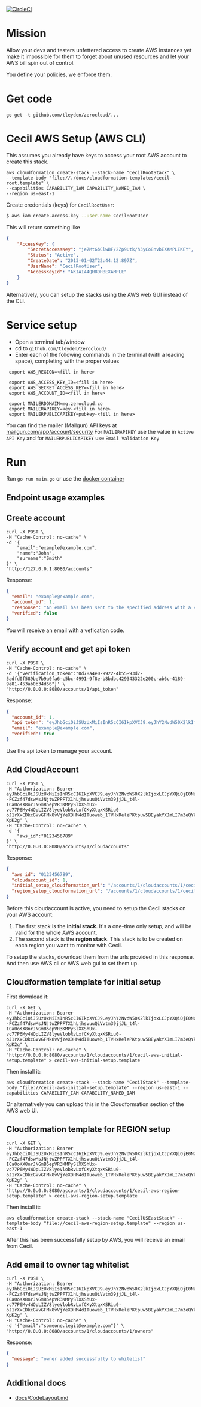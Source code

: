 [![CircleCI](https://circleci.com/gh/tleyden/zerocloud.svg?style=svg&circle-token=0b966949f6517187f0a2cece8aac8be59e0182a3)](https://circleci.com/gh/tleyden/zerocloud)

# Mission

Allow your devs and testers unfettered access to create AWS instances yet make it impossible for them to forget about unused resources and let your AWS bill spin out of control.

You define your policies, we enforce them.

# Get code

```
go get -t github.com/tleyden/zerocloud/...
```

# Cecil AWS Setup (AWS CLI)

This assumes you already have keys to access your root AWS account to create this stack.

```
aws cloudformation create-stack --stack-name "CecilRootStack" \
--template-body "file://./docs/cloudformation-templates/cecil-root.template" \
--capabilities CAPABILITY_IAM CAPABILITY_NAMED_IAM \
--region us-east-1
```

Create credentials (keys) for `CecilRootUser`:

```bash
$ aws iam create-access-key --user-name CecilRootUser
```

This will return something like

```json
{
    "AccessKey": {
        "SecretAccessKey": "je7MtGbClwBF/2Zp9Utk/h3yCo8nvbEXAMPLEKEY",
        "Status": "Active",
        "CreateDate": "2013-01-02T22:44:12.897Z",
        "UserName": "CecilRootUser",
        "AccessKeyId": "AKIAI44QH8DHBEXAMPLE"
    }
}
```

Alternatively, you can setup the stacks using the AWS web GUI instead of the CLI.


# Service setup

- Open a terminal tab/window
- cd to `github.com/tleyden/zerocloud/`
- Enter each of the following commands in the terminal (with a leading space), completing with the proper values

```
 export AWS_REGION=<fill in here>

 export AWS_ACCESS_KEY_ID=<fill in here>
 export AWS_SECRET_ACCESS_KEY=<fill in here>
 export AWS_ACCOUNT_ID=<fill in here>

 export MAILERDOMAIN=mg.zerocloud.co
 export MAILERAPIKEY=key-<fill in here>
 export MAILERPUBLICAPIKEY=pubkey-<fill in here>
```

You can find the mailer (Mailgun) API keys at [mailgun.com/app/account/security](https://mailgun.com/app/account/security)  For `MAILERAPIKEY` use the value in `Active API Key` and for `MAILERPUBLICAPIKEY` use `Email Validation Key`


# Run

Run `go run main.go` or use the [docker container](docs/docker/README.md)


## Endpoint usage examples

## Create account

```
curl -X POST \
-H "Cache-Control: no-cache" \
-d '{
	"email":"example@example.com",
	"name":"John",
	"surname":"Smith"
}' \
"http://127.0.0.1:8080/accounts"
```

Response:

```json
{
  "email": "example@example.com",
  "account_id": 1,
  "response": "An email has been sent to the specified address with a verification token and instructions.",
  "verified": false
}
```
You will receive an email with a vefication code.


## Verify account and get api token

```curl
curl -X POST \
-H "Cache-Control: no-cache" \
-d '{"verification_token":"0d78a4e0-9922-4b55-93d7-5adfd0f589be7b9a0fa6-c5bc-4991-9f8e-b8bdbc429343322e200c-ab6c-4189-9e81-453ab0b34d56"}' \
"http://0.0.0.0:8080/accounts/1/api_token"
```

Response:

```json
{
  "account_id": 1,
  "api_token": "eyJhbGciOiJSUzUxMiIsInR5cCI6IkpXVCJ9.eyJhY2NvdW50X2lkIjoxLCJpYXQiOjE0Nzc0MDg1MzJ9.tr5Ark32AIQyYfM4AnQuC4I6ROQsP7PUSuz6hMR5EOMjDEHQ74A6JKxxR08OkdIgA8NCLw7a8oUyKqDc4XalrQKIq--FCZzf47dswMsJNjtwZPPFTX1hLjhsvuuQiVvtm39jjJL_t4l-ICa0oKX8nrJNGmB5epVR3KMPySlXXShUx-vc77P6My4WOpLIZV8lyeVlobRvLxfCKyXtqxKSRiu0-oJ1rXxCDkcGVvGFMk8vVjYeXDHM4dITuoweb_1TVHxRelePKtpuw5BEyakYXJmLI7m3eQYk8Pv9sBpviS2KhGjq9qPG6kweopGNCuYsrF0L1x5YZ3jWcBL0-KpK2g",
  "email": "example@example.com",
  "verified": true
}
```

Use the api token to manage your account.

## Add CloudAccount

```curl
curl -X POST \
-H "Authorization: Bearer eyJhbGciOiJSUzUxMiIsInR5cCI6IkpXVCJ9.eyJhY2NvdW50X2lkIjoxLCJpYXQiOjE0Nzc0MDg1MzJ9.tr5Ark32AIQyYfM4AnQuC4I6ROQsP7PUSuz6hMR5EOMjDEHQ74A6JKxxR08OkdIgA8NCLw7a8oUyKqDc4XalrQKIq--FCZzf47dswMsJNjtwZPPFTX1hLjhsvuuQiVvtm39jjJL_t4l-ICa0oKX8nrJNGmB5epVR3KMPySlXXShUx-vc77P6My4WOpLIZV8lyeVlobRvLxfCKyXtqxKSRiu0-oJ1rXxCDkcGVvGFMk8vVjYeXDHM4dITuoweb_1TVHxRelePKtpuw5BEyakYXJmLI7m3eQYk8Pv9sBpviS2KhGjq9qPG6kweopGNCuYsrF0L1x5YZ3jWcBL0-KpK2g" \
-H "Cache-Control: no-cache" \
-d '{
	"aws_id":"0123456789"
}' \
"http://0.0.0.0:8080/accounts/1/cloudaccounts"
```

Response:

```json
{
  "aws_id": "0123456789",
  "cloudaccount_id": 1,
  "initial_setup_cloudformation_url": "/accounts/1/cloudaccounts/1/cecil-aws-initial-setup.template",
  "region_setup_cloudformation_url": "/accounts/1/cloudaccounts/1/cecil-aws-region-setup.template"
}
```

Before this cloudaccount is active, you need to setup the Cecil stacks on your AWS account:

1. The first stack is the **initial stack**. It's a one-time only setup, and will be valid for the whole AWS account.
2.  The second stack is the **region stack**. This stack is to be created on each region you want to monitor with Cecil.

To setup the stacks, download them from the urls provided in this response. And then use AWS cli or AWS web gui to set them up.


## Cloudformation template for initial setup

First download it:

```
curl -X GET \
-H "Authorization: Bearer eyJhbGciOiJSUzUxMiIsInR5cCI6IkpXVCJ9.eyJhY2NvdW50X2lkIjoxLCJpYXQiOjE0Nzc0MDg1MzJ9.tr5Ark32AIQyYfM4AnQuC4I6ROQsP7PUSuz6hMR5EOMjDEHQ74A6JKxxR08OkdIgA8NCLw7a8oUyKqDc4XalrQKIq--FCZzf47dswMsJNjtwZPPFTX1hLjhsvuuQiVvtm39jjJL_t4l-ICa0oKX8nrJNGmB5epVR3KMPySlXXShUx-vc77P6My4WOpLIZV8lyeVlobRvLxfCKyXtqxKSRiu0-oJ1rXxCDkcGVvGFMk8vVjYeXDHM4dITuoweb_1TVHxRelePKtpuw5BEyakYXJmLI7m3eQYk8Pv9sBpviS2KhGjq9qPG6kweopGNCuYsrF0L1x5YZ3jWcBL0-KpK2g" \
-H "Cache-Control: no-cache" \
"http://0.0.0.0:8080/accounts/1/cloudaccounts/1/cecil-aws-initial-setup.template" > cecil-aws-initial-setup.template
```

Then install it:

```
aws cloudformation create-stack --stack-name "CecilStack" --template-body "file://cecil-aws-initial-setup.template" --region us-east-1 --capabilities CAPABILITY_IAM CAPABILITY_NAMED_IAM
```

Or alternatively you can upload this in the Cloudformation section of the AWS web UI.

## Cloudformation template for REGION setup

```
curl -X GET \
-H "Authorization: Bearer eyJhbGciOiJSUzUxMiIsInR5cCI6IkpXVCJ9.eyJhY2NvdW50X2lkIjoxLCJpYXQiOjE0Nzc0MDg1MzJ9.tr5Ark32AIQyYfM4AnQuC4I6ROQsP7PUSuz6hMR5EOMjDEHQ74A6JKxxR08OkdIgA8NCLw7a8oUyKqDc4XalrQKIq--FCZzf47dswMsJNjtwZPPFTX1hLjhsvuuQiVvtm39jjJL_t4l-ICa0oKX8nrJNGmB5epVR3KMPySlXXShUx-vc77P6My4WOpLIZV8lyeVlobRvLxfCKyXtqxKSRiu0-oJ1rXxCDkcGVvGFMk8vVjYeXDHM4dITuoweb_1TVHxRelePKtpuw5BEyakYXJmLI7m3eQYk8Pv9sBpviS2KhGjq9qPG6kweopGNCuYsrF0L1x5YZ3jWcBL0-KpK2g" \
-H "Cache-Control: no-cache" \
"http://0.0.0.0:8080/accounts/1/cloudaccounts/1/cecil-aws-region-setup.template" > cecil-aws-region-setup.template
```

Then install it:

```
aws cloudformation create-stack --stack-name "CecilUSEastStack" --template-body "file://cecil-aws-region-setup.template" --region us-east-1
```

After this has been successfully setup by AWS, you will receive an email from Cecil.

## Add email to owner tag whitelist

```curl
curl -X POST \
-H "Authorization: Bearer eyJhbGciOiJSUzUxMiIsInR5cCI6IkpXVCJ9.eyJhY2NvdW50X2lkIjoxLCJpYXQiOjE0Nzc0MDg1MzJ9.tr5Ark32AIQyYfM4AnQuC4I6ROQsP7PUSuz6hMR5EOMjDEHQ74A6JKxxR08OkdIgA8NCLw7a8oUyKqDc4XalrQKIq--FCZzf47dswMsJNjtwZPPFTX1hLjhsvuuQiVvtm39jjJL_t4l-ICa0oKX8nrJNGmB5epVR3KMPySlXXShUx-vc77P6My4WOpLIZV8lyeVlobRvLxfCKyXtqxKSRiu0-oJ1rXxCDkcGVvGFMk8vVjYeXDHM4dITuoweb_1TVHxRelePKtpuw5BEyakYXJmLI7m3eQYk8Pv9sBpviS2KhGjq9qPG6kweopGNCuYsrF0L1x5YZ3jWcBL0-KpK2g" \
-H "Cache-Control: no-cache" \
-d '{"email":"someone.legit@example.com"}' \
"http://0.0.0.0:8080/accounts/1/cloudaccounts/1/owners"
```

Response:

```json
{
  "message": "owner added successfully to whitelist"
}
```

## Additional docs

* [docs/CodeLayout.md](docs/CodeLayout.md)